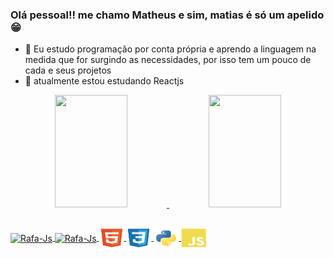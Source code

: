 ### Olá pessoal!! me chamo Matheus e sim, matias é só um apelido 😁

- 🔭 Eu estudo programação por conta própria e aprendo a linguagem na medida que for surgindo as necessidades, por isso tem um pouco de cada e seus projetos
- 🌱 atualmente estou estudando Reactjs

<div align="center">
  <a href="https://github.com/matiash26">
  <img width="48%"height="180em" src="https://github-readme-stats.vercel.app/api?username=matiash26&show_icons=true&theme=dracula&include_all_commits=true&count_private=true"/>
  <img width="48%"height="180em" src="https://github-readme-stats.vercel.app/api/top-langs/?username=matiasH26&layout=compact&langs_count=7&theme=dracula"/>
</div>
  <div style="display: inline_block"><br>
    
<img align="center" alt="Rafa-Js" height="30" width="40"
src="https://cdn.jsdelivr.net/gh/devicons/devicon/icons/php/php-original.svg" />
 <img align="center" alt="Rafa-Js" height="30" width="40" src="https://cdn.jsdelivr.net/gh/devicons/devicon/icons/mysql/mysql-original.svg" />
   <img align="center" alt="Rafa-HTML" height="30" width="40" src="https://raw.githubusercontent.com/devicons/devicon/master/icons/html5/html5-original.svg">
  <img align="center" alt="Rafa-CSS" height="30" width="40" src="https://raw.githubusercontent.com/devicons/devicon/master/icons/css3/css3-original.svg">
   <img align="center" alt="Rafa-Python" height="30" width="40" src="https://raw.githubusercontent.com/devicons/devicon/master/icons/python/python-original.svg">
  <img align="center" alt="Rafa-Js" height="30" width="40" src="https://raw.githubusercontent.com/devicons/devicon/master/icons/javascript/javascript-plain.svg">
</div>
